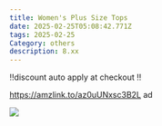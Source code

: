 ```yaml
---
title: Women's Plus Size Tops
date: 2025-02-25T05:08:42.771Z
tags: 2025-02-25
Category: others
description: 8.xx
---
```

‼️discount auto apply at checkout ‼️ 

https://amzlink.to/az0uUNxsc3B2L  ad 

![](https://m.media-amazon.com/images/I/71LYlD9NnPL._AC_SX679_.jpg)

<!--EndFragment-->